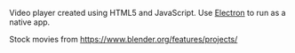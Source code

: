 Video player created using HTML5 and JavaScript. Use [Electron](https://electron.atom.io/) to run as a native app.

Stock movies from https://www.blender.org/features/projects/
